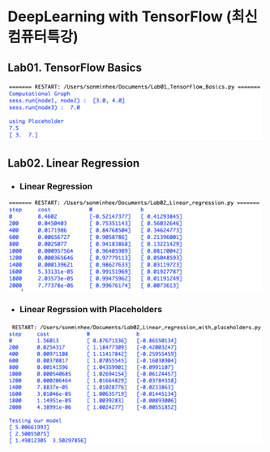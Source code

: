 # DeepLearning with TensorFlow (최신컴퓨터특강)

## Lab01. TensorFlow Basics

<img src="https://github.com/minheeson/DeepLearning/blob/master/screenshots/Lab01_Tensorflow_Basics.png" width=600/>

## Lab02. Linear Regression

- ### Linear Regression

<img src="https://github.com/minheeson/DeepLearning/blob/master/screenshots/Lab02_Linear_regression.png" width=600/>

- ### Linear Regrssion with Placeholders

<img src="https://github.com/minheeson/DeepLearning/blob/master/screenshots/Lab02_Linear_regression_with_placeholders.png" width=600 />

